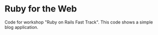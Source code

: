 # Ruby for the Web

Code for workshop "Ruby on Rails Fast Track". This code shows a simple blog application.